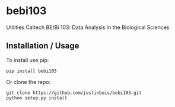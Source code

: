 # bebi103

Utilities Caltech BE/Bi 103: Data Analysis in the Biological Sciences


## Installation / Usage

To install use pip:

    pip install bebi103


Or clone the repo:

    git clone https://github.com/justinbois/bebi103.git
    python setup.py install
